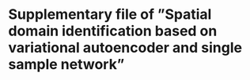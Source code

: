 # Supplementary file of ”Spatial domain identification based on variational autoencoder and single sample network”

